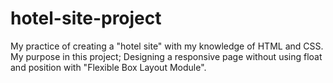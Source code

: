 # hotel-site-project
My practice of creating a "hotel site" with my knowledge of HTML and CSS.
My purpose in this project; Designing a responsive page without using float and position with "Flexible Box Layout Module".
